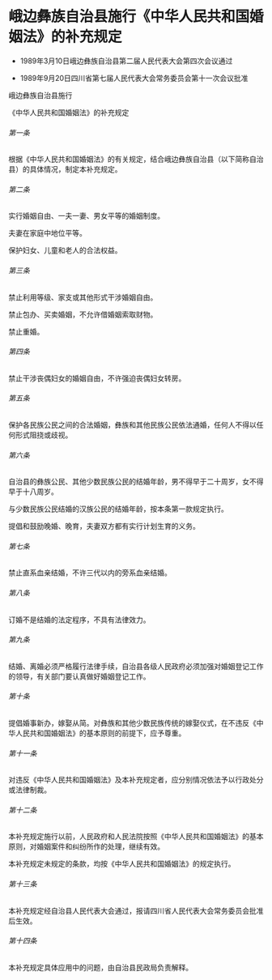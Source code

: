 # 峨边彝族自治县施行《中华人民共和国婚姻法》的补充规定

- 1989年3月10日峨边彝族自治县第二届人民代表大会第四次会议通过

- 1989年9月20日四川省第七届人民代表大会常务委员会第十一次会议批准

<!-- INFO END -->

峨边彝族自治县施行

《中华人民共和国婚姻法》的补充规定

###### 第一条

根据《中华人民共和国婚姻法》的有关规定，结合峨边彝族自治县（以下简称自治县）的具体情况，制定本补充规定。

###### 第二条

实行婚姻自由、一夫一妻、男女平等的婚姻制度。

夫妻在家庭中地位平等。

保护妇女、儿童和老人的合法权益。

###### 第三条

禁止利用等级、家支或其他形式干涉婚姻自由。

禁止包办、买卖婚姻，不允许借婚姻索取财物。

禁止重婚。

###### 第四条

禁止干涉丧偶妇女的婚姻自由，不许强迫丧偶妇女转房。

###### 第五条

保护各民族公民之间的合法婚姻，彝族和其他民族公民依法通婚，任何人不得以任何形式阻挠或歧视。

###### 第六条

自治县的彝族公民、其他少数民族公民的结婚年龄，男不得早于二十周岁，女不得早于十八周岁。

与少数民族公民结婚的汉族公民的结婚年龄，按本条第一款规定执行。

提倡和鼓励晚婚、晚育，夫妻双方都有实行计划生育的义务。

###### 第七条

禁止直系血亲结婚，不许三代以内的旁系血亲结婚。

###### 第八条

订婚不是结婚的法定程序，不具有法律效力。

###### 第九条

结婚、离婚必须严格履行法律手续，自治县各级人民政府必须加强对婚姻登记工作的领导，有关部门要认真做好婚姻登记工作。

###### 第十条

提倡婚事新办，嫁娶从简。对彝族和其他少数民族传统的嫁娶仪式，在不违反《中华人民共和国婚姻法》的基本原则的前提下，应予尊重。

###### 第十一条

对违反《中华人民共和国婚姻法》及本补充规定者，应分别情况依法予以行政处分或法律制裁。

###### 第十二条

本补充规定施行以前，人民政府和人民法院按照《中华人民共和国婚姻法》的基本原则，对婚姻案件和纠纷所作的处理，继续有效。

本补充规定未规定的条款，均按《中华人民共和国婚姻法》的规定执行。

###### 第十三条

本补充规定经自治县人民代表大会通过，报请四川省人民代表大会常务委员会批准后生效。

###### 第十四条

本补充规定具体应用中的问题，由自治县民政局负责解释。
